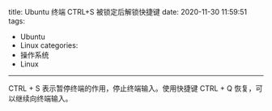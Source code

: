 title: Ubuntu 终端 CTRL+S 被锁定后解锁快捷键
date: 2020-11-30 11:59:51
tags:
- Ubuntu
- Linux
categories:
- 操作系统
- Linux
---

CTRL + S 表示暂停终端的作用，停止终端输入。使用快捷键 CTRL + Q 恢复，可以继续向终端输入。